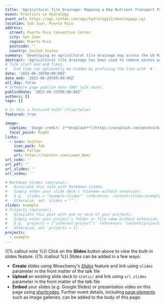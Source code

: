 ```yaml
---
title: 'Agricultural Tile Drainage: Mapping a Key Nutrient Transport Pathway'
event: Frontiers in Hydrology
event_url: https://agu.confex.com/agu/hydrology22/meetingapp.cgi
location: San Juan, Puerto Rico
address:
  street: Puerto Rico Convention Center
  city: San Juan
  region: Puerto Rico
  postcode: ''
  country: United States
summary: 'Developing an agricultural tile drainage map across the US Midwest at 30 meter resolution using optical and radar satellite imagery along with soil- and climate-related variables within the Google Earth Engine (GEE) cloud-computing platform.'
abstract: 'Agricultural tile drainage has been used to remove excess water and facilitate agricultural crop production. However, nutrient delivery with drainage water from agricultural fields contributes to downstream algal blooms and hypoxic zones. Here, we simulate the nutrient loading, sources, and pathways across the US Great Lakes basin using the Spatially Explicit Nutrient Source Estimate and Flux (SENSEflux) model. An estimated tile drainage layer with GIS-based mapping has been used as one of the SENSEflux inputs. The results from SENSEflux have shown that tile fields are a major pathway of total nitrogen (TN) and total phosphorus (TP) transport, transporting 39% of TN and 29% of TP to the Great Lakes. The contribution is even higher during snowmelt season, and in some regions with a high density of tile drains, such as the Lake Erie basin. We also concluded that the lack of fine-resolution, spatially-explicit tile drainage maps make it challenging to model these agricultural landscapes. Thus, we have been developing an agricultural tile drainage map across the US Midwest at 30-m resolution using optical and radar satellite imagery along with soil- and climate-related variables within the Google Earth Engine (GEE) cloud-computing platform. A new regional training dataset includes point data that are manually identified from multi-resolution aerial imagery and compiled from other literature and agency sources that have been assembled to train a random forest classification. Aridity, subsurface soil moisture, normalized difference water index, and VV(vertical transmit, vertical receive) polarization from Sentinel-1 Synthetic Aperture Radar have shown the higher importance in the classification and improved the over accuracy (~90%). This provides insights into decision-making around tile drainage installation. We also compare the outputs to other currently available products to quantify the improvement in classification accuracy. The tile drainage maps are valuable inputs for characterizing the coupling of hydrologic and chemical/biogeochemical process modeling, informing sustainable water management practices, and providing environmental managers with needed information to reduce nutrient loads.'
# Talk start and end times.
#   End time can optionally be hidden by prefixing the line with `#`.
date: '2022-06-20T08:00:00Z'
date_end: '2022-06-20T09:00:00Z'
all_day: false
# Schedule page publish date (NOT talk date).
publishDate: '2022-06-22T00:00:00Z'
authors: []
tags: []

# Is this a featured talk? (true/false)
featured: true

image:
  caption: 'Image credit: [**Unsplash**](https://unsplash.com/photos/bzdhc5b3Bxs)'
  focal_point: Right
links:
  - icon: twitter
    icon_pack: fab
    name: Follow
    url: https://twitter.com/Luwen_Wan/
url_code: ''
url_pdf: ''
url_slides: ''
url_video: ''

# Markdown Slides (optional).
#   Associate this talk with Markdown slides.
#   Simply enter your slide deck's filename without extension.
#   E.g. `slides = "example-slides"` references `content/slides/example-slides.md`.
#   Otherwise, set `slides = ""`.
slides: example
# Projects (optional).
#   Associate this post with one or more of your projects.
#   Simply enter your project's folder or file name without extension.
#   E.g. `projects = ["internal-project"]` references `content/project/deep-learning/index.md`.
#   Otherwise, set `projects = []`.
projects:
  - example
---
```

{{% callout note %}}
Click on the **Slides** button above to view the built-in slides feature.
{{% /callout %}}
Slides can be added in a few ways:
- **Create** slides using Wowchemy's [_Slides_](https://wowchemy.com/docs/managing-content/#create-slides) feature and link using `slides` parameter in the front matter of the talk file
- **Upload** an existing slide deck to `static/` and link using `url_slides` parameter in the front matter of the talk file
- **Embed** your slides (e.g. Google Slides) or presentation video on this page using [shortcodes](https://wowchemy.com/docs/writing-markdown-latex/).
Further event details, including [page elements](https://wowchemy.com/docs/writing-markdown-latex/) such as image galleries, can be added to the body of this page.
